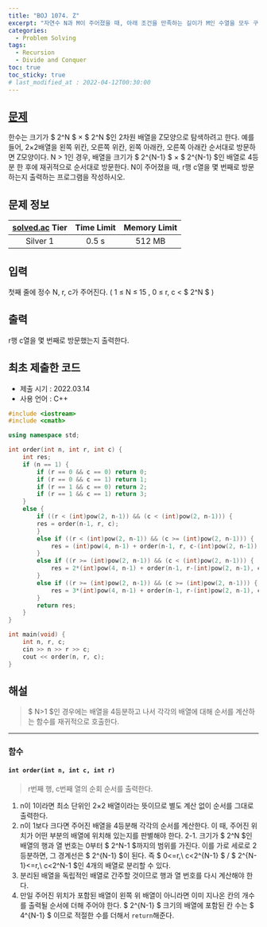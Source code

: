 ```yaml
---
title: "BOJ 1074. Z"
excerpt: "자연수 N과 M이 주어졌을 때, 아래 조건을 만족하는 길이가 M인 수열을 모두 구하는 프로그램을 작성하시오."
categories: 
  - Problem Solving
tags:
  - Recursion
  - Divide and Conquer
toc: true
toc_sticky: true
# last_modified_at : 2022-04-12T00:30:00
---
```


## [문제](https://www.acmicpc.net/problem/1074)
한수는 크기가 $ 2^N $  × $ 2^N $인 2차원 배열을 Z모양으로 탐색하려고 한다. 예를 들어, 2×2배열을 왼쪽 위칸, 오른쪽 위칸, 왼쪽 아래칸, 오른쪽 아래칸 순서대로 방문하면 Z모양이다.
N > 1인 경우, 배열을 크기가 $ 2^{N-1} $  × $ 2^{N-1} $인 배열로 4등분 한 후에 재귀적으로 순서대로 방문한다.
N이 주어졌을 때, r행 c열을 몇 번째로 방문하는지 출력하는 프로그램을 작성하시오.


## 문제 정보 

| [solved.ac](https://solved.ac) Tier | Time Limit | Memory Limit |
|:-----------------------------------:|:----------:|:------------:|
| Silver 1                            | 0.5 s      | 512 MB       |

## 입력
첫째 줄에 정수 N, r, c가 주어진다. ( 1 ≤ N ≤ 15 , 0 ≤ r, c < $ 2^N $ )

## 출력
r행 c열을 몇 번째로 방문했는지 출력한다.

## 최초 제출한 코드
- 제출 시기 : 2022.03.14
- 사용 언어 : C++

```cpp
#include <iostream>
#include <cmath>

using namespace std;

int order(int n, int r, int c) {
    int res;
    if (n == 1) {
        if (r == 0 && c == 0) return 0;
        if (r == 0 && c == 1) return 1;
        if (r == 1 && c == 0) return 2;
        if (r == 1 && c == 1) return 3;
    }
    else {
        if ((r < (int)pow(2, n-1)) && (c < (int)pow(2, n-1))) {
        res = order(n-1, r, c);
        }
        else if ((r < (int)pow(2, n-1)) && (c >= (int)pow(2, n-1))) {
            res = (int)pow(4, n-1) + order(n-1, r, c-(int)pow(2, n-1));
        }
        else if ((r >= (int)pow(2, n-1)) && (c < (int)pow(2, n-1))) {
            res = 2*(int)pow(4, n-1) + order(n-1, r-(int)pow(2, n-1), c);
        }
        else if ((r >= (int)pow(2, n-1)) && (c >= (int)pow(2, n-1))) {
            res = 3*(int)pow(4, n-1) + order(n-1, r-(int)pow(2, n-1), c-(int)pow(2, n-1));
        }
        return res;
    }
}

int main(void) {
    int n, r, c;
    cin >> n >> r >> c;
    cout << order(n, r, c);
}
```

## 해설
> $ N>1 $인 경우에는 배열을 4등분하고 나서 각각의 배열에 대해 순서를 계산하는 함수를 재귀적으로 호출한다.


---

### 함수
####  ``int order(int n, int c, int r)``
> r번째 행, c번째 열의 순회 순서를 출력한다.

 1. n이 1이라면 최소 단위인 2×2 배열이라는 뜻이므로 별도 계산 없이 순서를 그대로 출력한다.
 2. n이 1보다 크다면 주어진 배열을 4등분해 각각의 순서를 계산한다. 이 때, 주어진 위치가 어떤 부분의 배열에 위치해 있는지를 판별해야 한다.
	 2-1. 크기가 $ 2^N $인 배열의 행과 열 번호는 0부터 $ 2^N-1 $까지의 범위를 가진다. 이를 가로 세로로 2등분하면, 그 경계선은 $ 2^{N-1} $이 된다. 즉 $ 0<=r,\ c<2^{N-1} $  /  $ 2^{N-1}<=r,\ c<2^N-1 $인 4개의 배열로 분리할 수 있다.
3. 분리된 배열을 독립적인 배열로 간주할 것이므로 행과 열 번호를 다시 계산해야 한다. 
4. 만일 주어진 위치가 포함된 배열이 왼쪽 위 배열이 아니라면 이미 지나온 칸의 개수를 출력될 순서에 더해 주어야 한다. $ 2^{N-1} $ 크기의 배열에 포함된 칸 수는 $ 4^{N-1} $ 이므로 적절한 수를 더해서 ``return``해준다.
